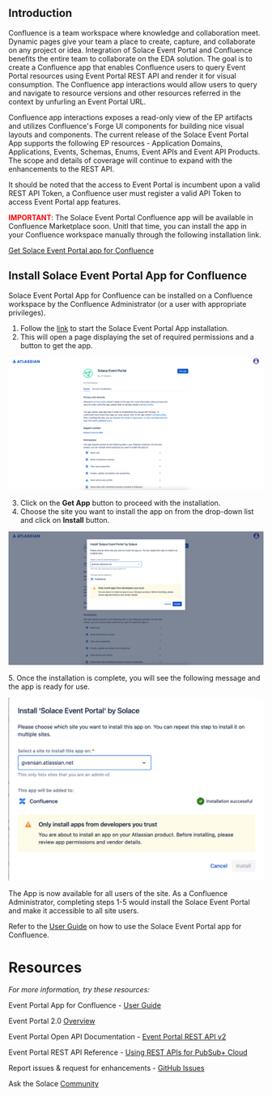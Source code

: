 ## Introduction

Confluence is a team workspace where knowledge and collaboration meet. Dynamic pages give your team a place to create, capture, and collaborate on any project or idea. Integration of Solace Event Portal and Confluence benefits the entire team to collaborate on the EDA solution. The goal is to create a Confluence app that enables Confluence users to query Event Portal resources using Event Portal REST API and render it for visual consumption. The Confluence app interactions would allow users to query and navigate to resource versions and other resources referred in the context by unfurling an Event Portal URL.

Confluence app interactions exposes a read-only view of the EP artifacts and utilizes Confluence's Forge UI components for building nice visual layouts and components. The current release of the Solace Event Portal App supports the following EP resources - Application Domains, Applications, Events, Schemas, Enums, Event APIs and Event API Products. The scope and details of coverage will continue to expand with the enhancements to the REST API.

It should be noted that the access to Event Portal is incumbent upon a valid REST API Token, a Confluence user must register a valid API Token to access Event Portal app features.  

**<font color='#ff0000'>IMPORTANT</font>**: The Solace Event Portal Confluence app will be available in Confluence Marketplace soon. Unitl that time, you can install the app in your Confluence workspace manually through the following installation link.

[Get Solace Event Portal app for Confluence](https://developer.atlassian.com/console/install/c79b6e99-d250-4a54-9901-04a41b84a372?signature=54314cf52204095f1a28f9ebd021cc534357eaba5351925836cc84f0b2f5941b33856e3fd71c591dd50b3c02e635d70e501a6ea539c9a253d78393944d6291dc&product=confluence)


## Install Solace Event Portal App for Confluence
Solace Event Portal App for Confluence can be installed on a Confluence workspace by the Confluence Administrator (or a user with appropriate privileges). 

1. Follow the [link](https://developer.atlassian.com/console/install/c79b6e99-d250-4a54-9901-04a41b84a372?signature=54314cf52204095f1a28f9ebd021cc534357eaba5351925836cc84f0b2f5941b33856e3fd71c591dd50b3c02e635d70e501a6ea539c9a253d78393944d6291dc&product=confluence) to start the Solace Event Portal App installation.
2. This will open a page displaying the set of required permissions and a button to get the app.
<p align="center"><img width="640" alt="auth" src="installation-imgs/1.png"></p>

3. Click on the **Get App** button to proceed with the installation. 
4. Choose the site you want to install the app on from the drop-down list and click on **Install** button. 
<p align="center"><img width="640" alt="auth" src="installation-imgs/2.png"></p>
5. Once the installation is complete, you will see the following message and the app is ready for use.
<p align="center"><img width="640" alt="auth" src="installation-imgs/3.png"></p>

 
The App is now available for all users of the site. As a Confluence Administrator, completing steps 1-5 would install the Solace Event Portal and make it accessible to all site users. 

Refer to the [User Guide](user-guide.md) on how to use the Solace Event Portal app for Confluence.

# Resources

*For more information, try these resources:*

Event Portal App for Confluence - [User Guide](user-guide.md)

Event Portal 2.0 [Overview](https://docs.solace.com/Cloud/Event-Portal/event-portal-overview.htm)

Event Portal Open API Documentation - [Event Portal REST API v2](https://openapi-v2.solace.cloud/)

Event Portal REST API Reference - [Using REST APIs for PubSub+ Cloud](https://api.solace.dev/cloud/reference/using-the-v2-rest-apis-for-pubsub-cloud)

Report issues & request for enhancements - [GitHub Issues](https://github.com/SolaceLabs/solace-confluence-forge-app/issues)

Ask the Solace [Community](https://solace.community/)
